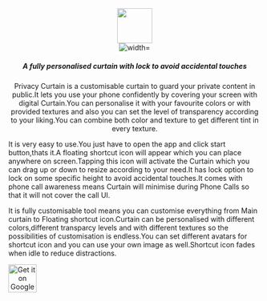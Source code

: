 <div align="center">
<img src="https://lh3.googleusercontent.com/1xfIzzw-dTyZlNam_xtccgLS_RRmMW00YJvRoo6n72tTXs5LZAN6UG2ZF9eEMg_1GA=s180-rw" alt="" width="70px" height="70px">
</div>
<div align="center">
<img src="https://lh3.googleusercontent.com/9M7YLWE6uqW3mQL5wBZIjGGLWmKfeupezbUSN9ahU5yw5Qw5WdjXt4mtahaWI1MD7A=w400-h200-rw" alt=" width="50%">
</div>

<h5 align="center">A fully personalised curtain with lock to avoid accidental touches</h5>

<p align="center">Privacy Curtain is a customisable curtain to guard your private content in public.It lets you use your phone confidently by covering your screen with digital Curtain.You can personalise it with your favourite colors or with provided textures and also you can set the level of transparency according to your liking.You can combine both color and texture to get different tint in every texture.

It is very easy to use.You just have to open the app and click start button,thats it.A floating shortcut icon will appear which you can place anywhere on screen.Tapping this icon will
activate the Curtain which you can drag up or down to resize according to your need.It has lock option to lock on some specific height to avoid accidental touches.It comes with phone call awareness means Curtain will minimise during Phone Calls so that it will not cover the call UI.


It is fully customisable tool means you can customise everything from Main curtain to Floating shortcut icon.Curtain can be personalised with different colors,different transparcy levels and with different textures so the possibilities of customisation is endless.You can set different avatars for shortcut icon and you can use your own image as well.Shortcut icon fades when idle to reduce distractions.</p>

<a align="center" href="https://play.google.com/store/apps/details?id=jdevzone.privacy.curtain"><img alt="Get it on Google Play" src="https://play.google.com/intl/en_us/badges/images/generic/en-play-badge.png" height=56px /></a>

